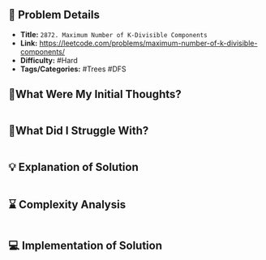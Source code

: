 ## 📝 Problem Details

- **Title:** `2872. Maximum Number of K-Divisible Components`
- **Link:** https://leetcode.com/problems/maximum-number-of-k-divisible-components/
- **Difficulty:** #Hard 
- **Tags/Categories:** #Trees #DFS 

## 💭What Were My Initial Thoughts?

```

```

## 🤔What Did I Struggle With?

```

```

## 💡 Explanation of Solution

```

```

## ⌛ Complexity Analysis

```

```

## 💻 Implementation of Solution

```cpp

```